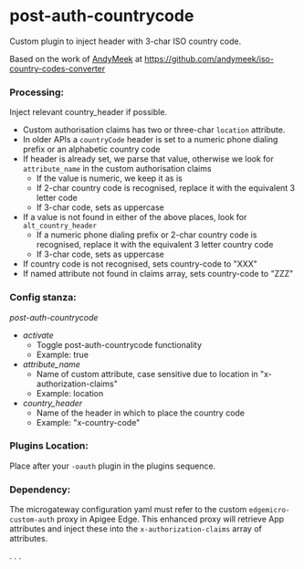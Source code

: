 
<!-- 
 Documentation file for post-auth-countrycode plugin for Edgemicro gateways.
-->

# post-auth-countrycode

Custom plugin to inject header with 3-char ISO country code. 

Based on the work of [AndyMeek](https://github.com/andymeek/iso-country-codes-converter) at https://github.com/andymeek/iso-country-codes-converter

### Processing:

Inject relevant country_header if possible.

- Custom authorisation claims has two or three-char `location` attribute.
- In older APIs a `countryCode` header is set to a numeric phone dialing prefix or an alphabetic country code
- If header is already set, we parse that value, otherwise we look for `attribute_name` in the custom authorisation claims
  - If the value is numeric, we keep it as is
  - If 2-char country code is recognised, replace it with the equivalent 3 letter code
  - If 3-char code, sets as uppercase
- If a value is not found in either of the above places, look for `alt_country_header`
  - If a numeric phone dialing prefix or 2-char country code is recognised, replace it with the equivalent 3 letter country code
  - If 3-char code, sets as uppercase
- If country code is not recognised, sets country-code to "XXX"
- If named attribute not found in claims array, sets country-code to "ZZZ"

### Config stanza:
*post-auth-countrycode*
* *activate*
  * Toggle post-auth-countrycode functionality
  * Example: true
* *attribute_name*
  * Name of custom attribute, case sensitive due to location in "x-authorization-claims"
  * Example:  location
* _country_header_
  * Name of the header in which to place the country code
  * Example:  "x-country-code"
 

### Plugins Location:
Place after your ` -oauth ` plugin in the plugins sequence.

### Dependency:
The microgateway configuration yaml must refer to the custom `edgemicro-custom-auth` proxy in Apigee Edge.
 This enhanced proxy will retrieve App attributes and inject these into the `x-authorization-claims` array of attributes.


.
.
.
 
